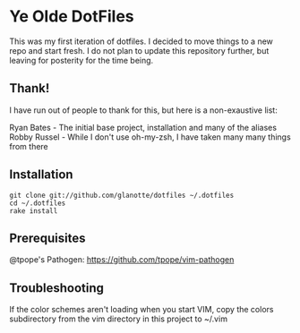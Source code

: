 Ye Olde DotFiles
=======================

This was my first iteration of dotfiles. I decided to move things to a new repo and start fresh. I do not plan to update this repository further, but leaving for posterity for the time being.

Thank!
-------

I have run out of people to thank for this, but here is a non-exaustive list:

Ryan Bates - The initial base project, installation and many of the aliases
Robby Russel - While I don't use oh-my-zsh, I have taken many many things from there


Installation
------------

    git clone git://github.com/glanotte/dotfiles ~/.dotfiles
    cd ~/.dotfiles
    rake install

Prerequisites
-------------

  @tpope's Pathogen: https://github.com/tpope/vim-pathogen

Troubleshooting
---------------

  If the color schemes aren't loading when you start VIM, copy the colors subdirectory from the vim directory in this project to ~/.vim
